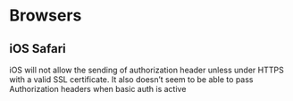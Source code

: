# Browsers

## iOS Safari

iOS will not allow the sending of authorization header unless under HTTPS with a valid SSL certificate. It also doesn’t seem to be able to pass Authorization headers when basic auth is active
